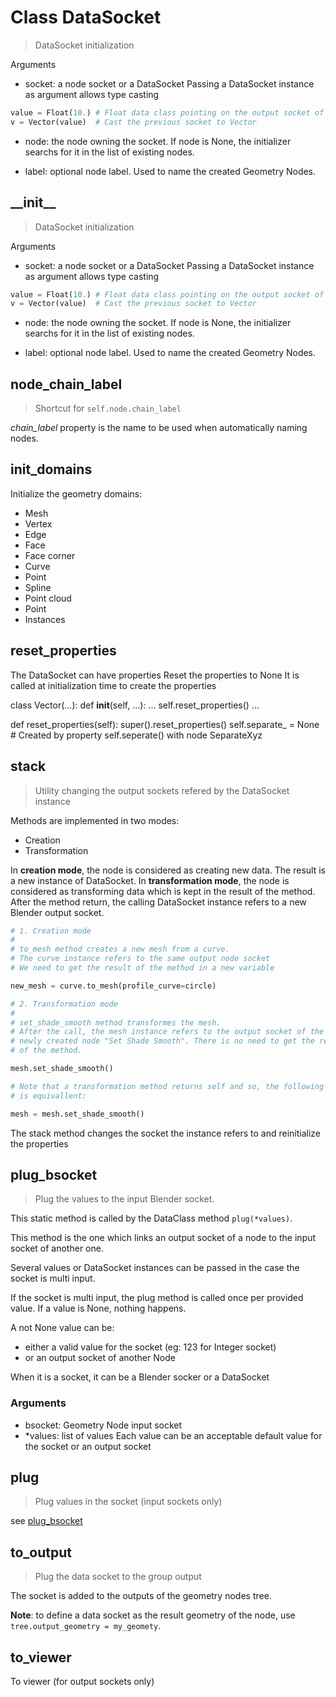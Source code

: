 
# Class DataSocket

> DataSocket initialization
  
Arguments

  - socket: a node socket or a DataSocket
Passing a DataSocket instance as argument allows type casting

```python
value = Float(10.) # Float data class pointing on the output socket of node "Value"
v = Vector(value)  # Cast the previous socket to Vector
```

  - node: the node owning the socket. If node is None, the initializer searchs for it in the list
of existing nodes.

  - label: optional node label. Used to name the created Geometry Nodes.
    
    

## \_\_init\_\_

> DataSocket initialization
  
Arguments

  - socket: a node socket or a DataSocket
Passing a DataSocket instance as argument allows type casting

```python
value = Float(10.) # Float data class pointing on the output socket of node "Value"
v = Vector(value)  # Cast the previous socket to Vector
```

  - node: the node owning the socket. If node is None, the initializer searchs for it in the list
of existing nodes.

  - label: optional node label. Used to name the created Geometry Nodes.
    
    

## node_chain_label

> Shortcut for `self.node.chain_label`
  
_chain_label_ property is the name to be used when automatically naming nodes.



## init_domains

Initialize the geometry domains:
  - Mesh
  - Vertex
  - Edge
  - Face
  - Face corner
  - Curve
  - Point
  - Spline
  - Point cloud
  - Point
  - Instances
    
    

## reset_properties

The DataSocket can have properties
Reset the properties to None
It is called at initialization time to create the properties

class Vector(...):
def __init__(self, ...):
...
self.reset_properties()
...

def reset_properties(self):
super().reset_properties()
self.separate_ = None      # Created by property self.seperate() with node SeparateXyz


## stack

> Utility changing the output sockets refered by the DataSocket instance
  
Methods are implemented in two modes:
  - Creation
  - Transformation
    
In **creation mode**, the node is considered as creating new data. The result is a new instance of DataSocket.
In **transformation mode**, the node is considered as transforming data which is kept in the result of the method.
After the method return, the calling DataSocket instance refers to a new Blender output socket.

```python
# 1. Creation mode
#
# to_mesh method creates a new mesh from a curve.
# The curve instance refers to the same output node socket
# We need to get the result of the method in a new variable

new_mesh = curve.to_mesh(profile_curve=circle)

# 2. Transformation mode
#
# set_shade_smooth method transformes the mesh.
# After the call, the mesh instance refers to the output socket of the
# newly created node "Set Shade Smooth". There is no need to get the result
# of the method.

mesh.set_shade_smooth()

# Note that a transformation method returns self and so, the following line
# is equivallent:

mesh = mesh.set_shade_smooth()
```

The stack method changes the socket the instance refers to and reinitialize the
properties



## plug_bsocket

> Plug the values to the input Blender socket.
  
This static method is called by the DataClass method `plug(*values)`.

This method is the one which links an output socket of a node to the input
socket of another one.

Several values or DataSocket instances can be passed in the case the socket is
multi input.

If the socket is multi input, the plug method is called once per provided value.
If a value is None, nothing happens.

A not None value can be:
  - either a valid value for the socket (eg: 123 for Integer socket)
  - or an output socket of another Node
    
When it is a socket, it can be a Blender socker or a DataSocket

### Arguments

- bsocket: Geometry Node input socket
- *values: list of values
  Each value can be an acceptable default value for the socket
  or an output socket 
  
  
  

## plug

> Plug values in the socket (input sockets only)
  
see [plug_bsocket](#plug_bsocket)



## to_output

> Plug the data socket to the group output
  
The socket is added to the outputs of the geometry nodes tree.

**Note**: to define a data socket as the result geometry of the node, use `tree.output_geometry = my_geomety`.



## to_viewer

To viewer (for output sockets only)
